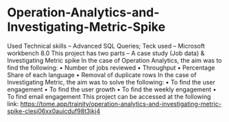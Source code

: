 # Operation-Analytics-and-Investigating-Metric-Spike
Used Technical skills – Advanced SQL Queries; Teck used – Microsoft workbench 8.0
This project has two parts – A case study (Job data) & Investigating Metric spike
In the case of Operation Analytics, the aim was to find the following:
•	Number of jobs reviewed
•	Throughput
•	Percentage Share of each language
•	Removal of duplicate rows
In the case of Investigating Metric, the aim was to solve the following:
•	To find the user engagement
•	To find the user growth
•	To find the weekly engagement
•	To find email engagement
This project can be accessed at the following link:
https://tome.app/trainity/operation-analytics-and-investigating-metric-spike-clesj06xx0auicduf98t3jkj4
